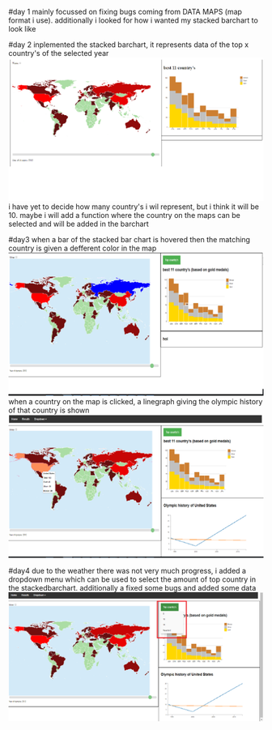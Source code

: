 #day 1
mainly focussed on fixing bugs coming from DATA MAPS (map format i use). additionally i looked for how i wanted my stacked barchart to look like

#day 2
inplemented the stacked barchart, it represents data of the top x country's of the selected year
![alt text](doc/day2barchart.png)
i have yet to decide how many country's i wil represent, but i think it will be 10.
maybe i will add a function where the country on the maps can be selected and will be added in the barchart

#day3
when a bar of the stacked bar chart is hovered then the matching country is given a defferent color in the
map
![alt text](doc/interactiveBarMap.png)
when a country on the map is clicked, a linegraph giving the olympic history of that country is shown
![alt text](doc/lineGraph.png)

#day4
due to the weather there was not very much progress, i added a dropdown menu which can be used to select the amount of top country in the stackedbarchart. additionally a fixed some bugs and added some data
![alt text](doc/dropdownmenu.png)
